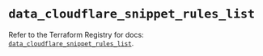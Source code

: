 # `data_cloudflare_snippet_rules_list`

Refer to the Terraform Registry for docs: [`data_cloudflare_snippet_rules_list`](https://registry.terraform.io/providers/cloudflare/cloudflare/5.9.0/docs/data-sources/snippet_rules_list).
